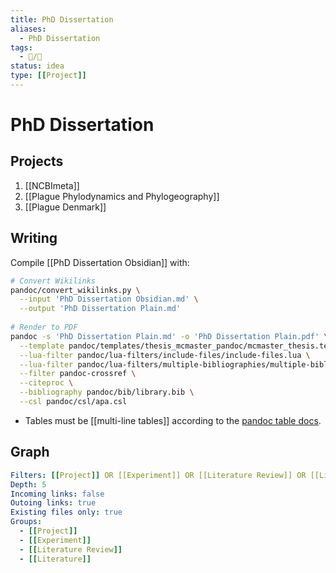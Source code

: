 ```yaml
---
title: PhD Dissertation
aliases:
  - PhD Dissertation
tags:
  - 📝/🌱
status: idea
type: [[Project]]
---
```


# PhD Dissertation

## Projects

1. [[NCBImeta]]
2. [[Plague Phylodynamics and Phylogeography]]
3. [[Plague Denmark]]

## Writing

 Compile [[PhD Dissertation Obsidian]] with:
 
```bash
# Convert Wikilinks
pandoc/convert_wikilinks.py \
  --input 'PhD Dissertation Obsidian.md' \
  --output 'PhD Dissertation Plain.md'
  
# Render to PDF
pandoc -s 'PhD Dissertation Plain.md' -o 'PhD Dissertation Plain.pdf' \
  --template pandoc/templates/thesis_mcmaster_pandoc/mcmaster_thesis.tex \
  --lua-filter pandoc/lua-filters/include-files/include-files.lua \
  --lua-filter pandoc/lua-filters/multiple-bibliographies/multiple-bibliographies.lua \
  --filter pandoc-crossref \
  --citeproc \
  --bibliography pandoc/bib/library.bib \
  --csl pandoc/csl/apa.csl
```

- Tables must be [[multi-line tables]] according to the [pandoc table docs](https://pandoc.org/MANUAL.html#tables).

## Graph

```yaml 
Filters: [[Project]] OR [[Experiment]] OR [[Literature Review]] OR [[Literature]] -path:templates
Depth: 5
Incoming links: false
Outoing links: true
Existing files only: true
Groups:
  - [[Project]]
  - [[Experiment]]
  - [[Literature Review]]
  - [[Literature]]
```